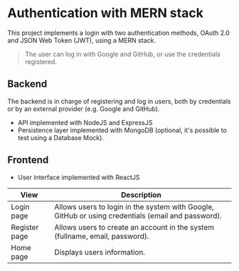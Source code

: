 # Authentication with MERN stack

This project implements a login with two authentication methods, OAuth 2.0 and JSON Web Token (JWT), using a MERN stack.
  
> The user can log in with Google and GitHub, or use the credentials registered.


## Backend

The backend is in charge of registering and log in users, both by credentials or by an external provider (e.g. Google and GitHub).

* API implemented with NodeJS and ExpressJS
* Persistence layer implemented with MongoDB (optional, it's possible to test using a Database Mock).


## Frontend

* User interface implemented with ReactJS

| View | Description |
| ---- | ---- |
| Login page | Allows users to login in the system with Google, GitHub or using credentials (email and password). |
| Register page | Allows users to create an account in the system (fullname, email, password). |
| Home page | Displays users information. |




